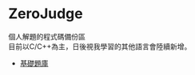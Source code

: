 # ZeroJudge
個人解題的程式碼備份區<br>
目前以C/C++為主，日後視我學習的其他語言會陸續新增。
<br>
<ul>
    <li><a href="https://github.com/TheoKlein/ZeroJudge/tree/master/基礎題庫">基礎題庫</a></li>
</ul>
